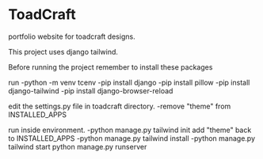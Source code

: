# ToadCraft
portfolio website for toadcraft designs.

This project uses django tailwind.

Before running the project remember to install these packages

run
  -python -m venv tcenv
  -pip install django
  -pip install pillow
  -pip install django-tailwind
  -pip install django-browser-reload



edit the settings.py file in toadcraft directory.
  -remove "theme" from INSTALLED_APPS


run inside environment.
  -python manage.py tailwind init
  add "theme" back to INSTALLED_APPS
  -python manage.py tailwind install
  -python manage.py tailwind start
  python manage.py runserver

  
